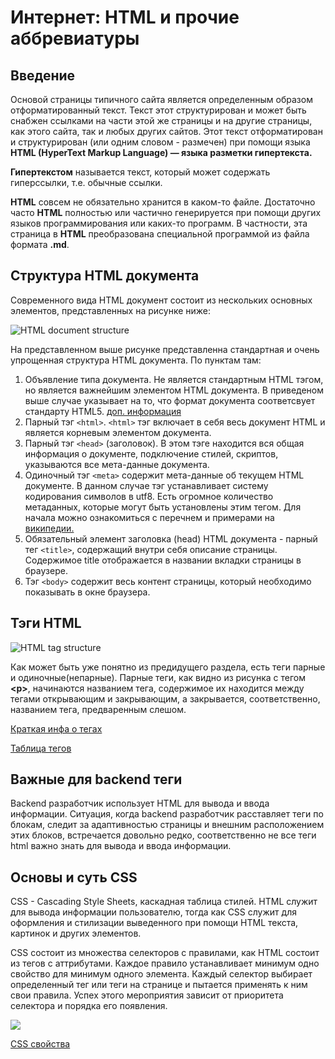 # Интернет: HTML и прочие аббревиатуры

## Введение

Основой страницы типичного сайта является определенным образом отформатированный текст. Текст этот структурирован и может быть снабжен ссылками на части этой же страницы и на другие страницы, как этого сайта, так и любых других сайтов. Этот текст отформатирован и структурирован (или одним словом - размечен) при помощи языка **HTML (HyperText Markup Language) — языка разметки гипертекста.**

**Гипертекстом** называется текст, который может содержать гиперссылки, т.е. обычные ссылки.

**HTML** совсем не обязательно хранится в каком-то файле. Достаточно часто **HTML** полностью или частично генерируется при помощи других языков программирования или каких-то программ. В частности, эта страница в **HTML** преобразована специальной программой из файла формата **.md**.


## Структура HTML документа

Современного вида HTML документ состоит из нескольких основных элементов, представленных на рисунке ниже:

![HTML document structure](https://goo.gl/FKdMng)

На представленном выше рисунке представленна стандартная и очень упрощенная структура HTML документа. По пунктам там:

1. Объявление типа документа. Не является стандартным HTML тэгом, но является важнейшим элементом HTML документа. В приведеном выше случае указывает на то, что формат документа соответсвует стандарту HTML5. [доп. информация](http://htmlbook.ru/html/!doctype)
2. Парный тэг `<html>`. `<html>` тэг включает в себя весь документ HTML и является корневым элементом документа.
3. Парный тэг `<head>` (заголовок). В этом тэге находится вся общая информация о документе, подключение стилей, скриптов, указываются все мета-данные документа.
4. Одиночный тэг `<meta>` содержит мета-данные об текущем HTML документе. В данном случае тэг устанавливает систему кодирования символов в utf8. Есть огромное количество метаданных, которые могут быть установлены этим тегом. Для начала можно ознакомиться с перечнем и примерами на [википедии.](https://ru.wikipedia.org/wiki/%D0%9C%D0%B5%D1%82%D0%B0%D1%82%D0%B5%D0%B3%D0%B8)
5. Обязательный элемент заголовка (head) HTML документа - парный тег `<title>`, содержащий внутри себя описание страницы. Содержимое title отображается в названии вкладки страницы в браузере.
6. Тэг `<body>` содержит весь контент страницы, который необходимо показывать в окне браузера.

## Тэги HTML

![HTML tag structure](https://goo.gl/C2fUqq)

Как может быть уже понятно из предидущего раздела, есть теги парные и одиночные(непарные). Парные теги, как видно из рисунка с тегом **&#60;p&#62;**, начинаются названием тега, содержимое их находится между тегами открывающим и закрывающим, а закрывается, соответственно, названием тега, предваренным слешом.


[Краткая инфа о тегах](https://html5book.ru/html-tags/)

[Таблица тегов](https://html5book.ru/examples/html-tags.html)

## Важные для backend теги

Backend разработчик использует HTML для вывода и ввода информации. Ситуация, когда backend разработчик расставляет теги по блокам, следит за адаптивностью страницы и внешним расположением этих блоков, встречается довольно редко, соответственно не все теги html важно знать для вывода и ввода информации.

## Основы и суть CSS

CSS - Cascading Style Sheets, каскадная таблица стилей. HTML служит для вывода информации пользователю, тогда как CSS служит для оформления и стилизации выведенного при помощи HTML текста, картинок и других элементов.

CSS состоит из множества селекторов с правилами, как HTML состоит из тегов с аттрибутами. Каждое правило устанавливает минимум одно свойство для минимум одного элемента. Каждый селектор выбирает определенный тег или теги на странице и пытается применять к ним свои правила. Успех этого мероприятия зависит от приоритета селектора и порядка его появления.

![](http://www.iraqtimeline.com/maxdesign/basicdesign/images/css_selector_declaration.png)


[CSS свойства](https://webref.ru/css)

